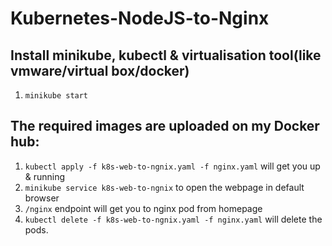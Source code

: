 # Kubernetes-NodeJS-to-Nginx

## Install minikube, kubectl & virtualisation tool(like vmware/virtual box/docker)
1. `minikube start`

## The required images are uploaded on my Docker hub:  
1. `kubectl apply -f k8s-web-to-ngnix.yaml -f nginx.yaml` will get you up & running
2. `minikube service k8s-web-to-ngnix` to open the webpage in default browser
3. `/nginx` endpoint will get you to nginx pod from homepage
4. `kubectl delete -f k8s-web-to-ngnix.yaml -f nginx.yaml` will delete the pods.
